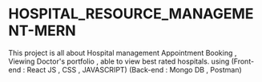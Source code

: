 # HOSPITAL_RESOURCE_MANAGEMENT-MERN
This project is all about Hospital management Appointment Booking , Viewing Doctor's portfolio , able to view best rated hospitals. using (Front-end : React JS , CSS , JAVASCRIPT) (Back-end : Mongo DB , Postman)
